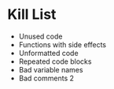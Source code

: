 Kill List
=========
* Unused code
* Functions with side effects
* Unformatted code
* Repeated code blocks
* Bad variable names
* Bad comments 2
